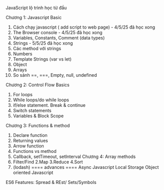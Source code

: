 JavaScript lộ trình học từ đầu

Chương 1: Javascript Basic
1. Cách chạy javascript ( add script to web page)  - 4/5/25 đã học xong
2. The Browser console     - 4/5/25 đã học xong
3. Variables, Constants, Comment (data types)
4. Strings       - 5/5/25 đã học xong
5. Các method với strings
6. Numbers
7. Template Strings (var vs let)
8. Object
9. Arrays
10. So sánh ==, ===,  Empty, null, undefined

Chương 2: Control Flow Basics
1. For loops
2. While loops/do while loops
3. if/else statement. Break & continue
4. Switch statements
5. Variables & Block Scope

Chương 3: Functions & method
1. Declare function
2. Returning values
3. Arrow function
4. Functions vs method
5. Callback, setTimeout, setInterval
Chương 4: Array methods
1. Filter/Find
2.Map
3.Reduce
4.Sort
5. (lodash)
==== advances ====
Async Javascript
Local Storage
Object oriented Javascript

ES6 Features: Spread & REst/ Sets/Symbols


